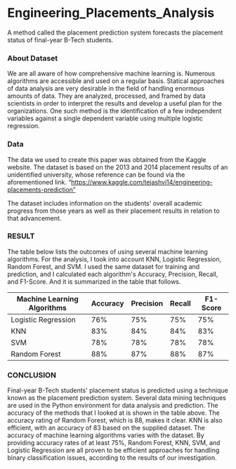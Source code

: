 # Engineering_Placements_Analysis
A method called the placement prediction system forecasts the placement status of final-year B-Tech students.

### About Dataset
We are all aware of how comprehensive machine learning is. Numerous algorithms are accessible and used on a regular basis. Statical approaches of data analysis are very desirable in the field of handling enormous amounts of data. They are analyzed, processed, and framed by data scientists in order to interpret the results and develop a useful plan for the organizations. One such method is the identification of a few independent variables against a single dependent variable using multiple logistic regression.

### Data 
The data we used to create this paper was obtained from the Kaggle website. The dataset is based on the 2013 and 2014 placement results of an unidentified university, whose reference can be found via the aforementioned link.
“https://www.kaggle.com/tejashvi14/engineering-placements-prediction”  

The dataset includes information on the students' overall academic progress from those years as well as their placement results in relation to that advancement.

### RESULT 
The table below lists the outcomes of using several machine learning algorithms. For the analysis, I took into account KNN, Logistic Regression, Random Forest, and SVM. I used the same dataset for training and prediction, and I calculated each algorithm's Accuracy, Precision, Recall, and F1-Score. And it is summarized in the table that follows.

| Machine Learning Algorithms | Accuracy | Precision | Recall | F1-Score |
|----------------------------|----------|-----------|--------|----------|
| Logistic Regression        | 76%      | 75%       | 75%    | 75%      |
| KNN                        | 83%      | 84%       | 84%    | 83%      |
| SVM                        | 78%      | 78%       | 78%    | 78%      |
| Random Forest              | 88%      | 87%       | 88%    | 87%      |

### CONCLUSION 
Final-year B-Tech students' placement status is predicted using a technique known as the placement prediction system. Several data mining techniques are used in the Python environment for data analysis and prediction. The accuracy of the methods that I looked at is shown in the table above. The accuracy rating of Random Forest, which is 88, makes it clear. KNN is also efficient, with an accuracy of 83 based on the supplied dataset. The accuracy of machine learning algorithms varies with the dataset. By providing accuracy rates of at least 75%, Random Forest, KNN, SVM, and Logistic Regression are all proven to be efficient approaches for handling binary classification issues, according to the results of our investigation.
